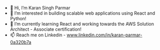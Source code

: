 - 👋 Hi, I’m Karan Singh Parmar
- 👀 I’m interested in building scalable web applications using React and Python!
- 🌱 I’m currently learning React and working towards the AWS Solution Architect - Associate certification!
- 📫 Reach me on Linkedin - www.linkedin.com/in/karan-parmar-0a320b7a

<!---
KaranSParmar/KaranSParmar is a ✨ special ✨ repository because its `README.md` (this file) appears on your GitHub profile.
You can click the Preview link to take a look at your changes.
--->
